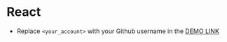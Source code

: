# React
- Replace `<your_account>` with your Github username in the [DEMO LINK](https://VitaliyBondarenko1982.github.io/mate-hackaton/)

